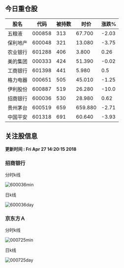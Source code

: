 
## 今日重仓股 

|股名|代码|被持数|时价|涨跌%|
|---|---|---|---|---|
|五粮液|000858|313|67.700|-2.03|
|保利地产|600048|321|13.080|-3.75|
|农业银行|601288|406|3.800|0.26|
|美的集团|000333|424|51.390|-0.02|
|工商银行|601398|441|5.980|0.5|
|格力电器|000651|505|45.010|-1.25|
|伊利股份|600887|519|26.280|-10.0|
|招商银行|600036|530|28.980|0.62|
|贵州茅台|600519|659|659.880|-2.71|
|中国平安|601318|691|60.640|-3.93|

## 关注股信息
**更新时间 : Fri Apr 27 14:20:15 2018**
### 招商银行 
分时k线

![600036min](http://image.sinajs.cn/newchart/min/n/sh600036.gif)

日k线

![600036day](http://image.sinajs.cn/newchart/daily/n/sh600036.gif)

### 京东方Ａ 
分时k线

![000725min](http://image.sinajs.cn/newchart/min/n/sz000725.gif)

日k线

![000725day](http://image.sinajs.cn/newchart/daily/n/sz000725.gif)
